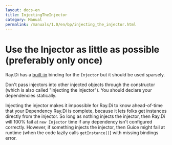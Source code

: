```yaml
---
layout: docs-en
title: InjectingTheInjector
category: Manual
permalink: /manuals/1.0/en/bp/injecting_the_injector.html
---
```

# Use the Injector as little as possible (preferably only once)

Ray.Di has a [built-in](../built_in_bindings.html) binding for the `Injector` but it should be used sparsely.

Don't pass injectors into other injected objects through the constructor (which is also called "injecting the injector"). You should declare your dependencies statically.

Injecting the injector makes it impossible for Ray.Di to know ahead-of-time that your Dependency Ray.Di is complete, because it lets folks get instances directly from the injector. So long as nothing injects the injector, then Ray.Di will 100% fail at `new Injector` time if any dependency isn't configured correctly. However, if something injects the injector, then Guice might fail at runtime (when the code lazily calls `getInstance()`) with missing bindings error.
